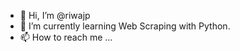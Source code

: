 - 👋 Hi, I’m @riwajp
- 🌱 I’m currently learning Web Scraping with Python.
- 📫 How to reach me ...

<!---
riwajp/riwajp is a ✨ special ✨ repository because its `README.md` (this file) appears on your GitHub profile.
You can click the Preview link to take a look at your changes.
--->
